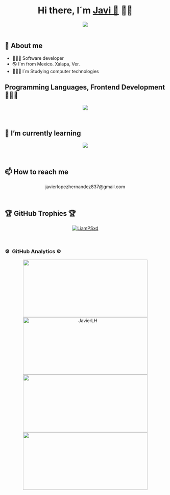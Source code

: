 
<div align="center">
  <h1><strong>Hi there, I´m <a href="">Javi 🐯</a> 👋🏽</strong></h1>
  <!-- <img src="https://user-images.githubusercontent.com/112488911/232362540-6f0e771f-b72b-4ba1-bab2-97b4771f9ec7.png"> -->
  <img src="https://fs.buttercms.com/resize=width:885/x3KGHadAQV2oPzNJINOp">
</div>
<br>

##  🐯 About me 
- 👨🏽‍💻 Software developer
- 🌎 I´m from Mexico. Xalapa, Ver.
- 👨🏻‍🎓 I´m Studying computer technologies

##  Programming Languages, Frontend Development👨🏽‍💻
<p align="center">
  <a href="https://skillicons.dev">
    <img src="https://skillicons.dev/icons?i=androidstudio,angular,bootstrap,c,cpp,css,django,docker,firebase,python,tailwind,git,github,laravel,gradle,html,java,js,kotlin,linux,mongodb,mysql,nginx,nodejs,php,postman,react,spring,sqlite,stackoverflow,vscode&perline=10&theme=light" />
  </a>
</p>
<br>

## 🌱 I’m currently learning 
<p align="center">
  <a href="https://skillicons.dev">
    <img src="https://skillicons.dev/icons?i=django,react&perline=10&theme=dark" />
  </a>
</p>
<br>

## 📫 How to reach me
<p align="center">
javierlopezhernandez837@gmail.com
</p>
<br>



<!-- ## ✍️ Random Dev Quote
![](https://quotes-github-readme.vercel.app/api?type=horizontal&theme=radical) -->

## 🏆 GitHub Trophies 🏆
<p align="center">
  <a href="https://github.com/LiamPSxd">
    <img src="https://github-profile-trophy.vercel.app/?username=LiamPSxd&theme=dark&no-frame=true&no-bg=true&margin-w=4" alt="LiamPSxd" />
  </a>
</p>
<br>

### ⚙️ &nbsp;GitHub Analytics ⚙️
<p align="center">
  <a href="https://github.com/LiamPSxd">
    <img width=390 height="180em" src="https://github-readme-stats-eight-theta.vercel.app/api?username=JavierLH&show_icons=true&theme=dark&include_all_commits=true&count_private=true&hide_border=false"/>
  </a>

  <a href="https://github.com/JavierLH/github-readme-streak-stats" title="Go to Source">
    <img width=390 height="180em" src="https://github-readme-streak-stats.herokuapp.com/?user=JavierLH&theme=dark&border=61dafb&hide_border=false" alt="JavierLH" />
  </a>

  <a href="https://github.com/JavierLH/github-readme-stats" title="Go to Source">
    <img width=390 height="180em" src="https://github-readme-stats.vercel.app/api?username=JavierLH&show_icons=true&theme=dark&border_color=61dafb&hide_border=true" />
  </a>

  <a href="https://github.com/JavierLH/github-readme-stats">
    <img width=390 height="180em" src="https://github-readme-stats.vercel.app/api/top-langs/?username=JavierLH&hide=c%23&icon_color=61dafb&bg_color=20232a&langs_count=8&layout=compact&border_color=61dafb&hide_border=true&theme=dark" />
  </a>
</p>
<br>
